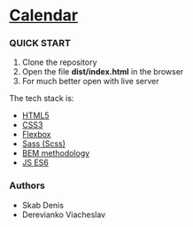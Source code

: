 # [Calendar](https://dereviankoviacheslav.github.io/calendar-web-app/dist/index.html)

### QUICK START
<ol>
  <li>Clone the repository</li>
  <li>Open the file <b>dist/index.html</b> in the browser</li>
  <li>For much better open with live server</li>
</ol>

The tech stack is:
- [HTML5](https://en.wikipedia.org/wiki/HTML5)
- [CSS3](https://en.wikipedia.org/wiki/Cascading_Style_Sheets)
- [Flexbox](https://en.wikipedia.org/wiki/CSS_Flexible_Box_Layout)
- [Sass (Scss)](https://sass-lang.com/)
- [BEM methodology](https://en.bem.info/methodology/)
- [JS ES6](https://ru.wikipedia.org/wiki/ECMAScript)
### Authors
- Skab Denis
- Derevianko Viacheslav
